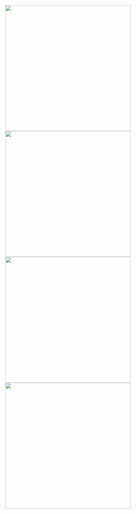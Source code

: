 <img src="https://github.com/naomihuesca/Infromatica/blob/main/Imagenes/2.1.jpeg" height="400" >
<img src="https://github.com/naomihuesca/Infromatica/blob/main/Imagenes/2.2.jpeg" height="400" >
<img src="https://github.com/naomihuesca/Infromatica/blob/main/Imagenes/HHH).jpeg" height="400" >
<img src="https://github.com/naomihuesca/Infromatica/blob/main/Imagenes/JGKGK.jpeg" height="400" >
